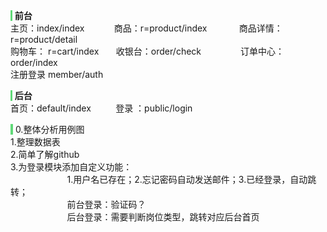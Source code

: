 <p class="rich-diff-level-zero">
	<strong class="rich-diff-level-one"><span style="background-color:#60D978;">&nbsp;</span> 前台 </strong><strong class="rich-diff-level-one"></strong><br class="rich-diff-level-one" />
<span style="background-color:#60D978;"></span>主页：index/index&nbsp;&nbsp;&nbsp;&nbsp;&nbsp;&nbsp;&nbsp;&nbsp;&nbsp;&nbsp;&nbsp; 商品：r=product/index &nbsp;&nbsp;&nbsp;&nbsp;&nbsp;&nbsp;&nbsp;&nbsp;&nbsp;&nbsp;&nbsp; 商品详情：r=product/detail <br class="rich-diff-level-one" />
购物车： r=cart/index &nbsp;&nbsp;&nbsp;&nbsp;&nbsp; 收银台：order/check &nbsp;&nbsp;&nbsp;&nbsp;&nbsp;&nbsp;&nbsp;&nbsp;&nbsp;&nbsp;&nbsp;&nbsp;&nbsp;&nbsp; 订单中心：order/index <br class="rich-diff-level-one" />
注册登录 member/auth
</p>
<p class="rich-diff-level-zero">
	<strong class="rich-diff-level-one"><span style="background-color:#60D978;">&nbsp;</span> 后台 </strong><br class="rich-diff-level-one" />
首页：default/index&nbsp;&nbsp;&nbsp;&nbsp;&nbsp;&nbsp;&nbsp;&nbsp;&nbsp; 登录 ：public/login
</p>
<p class="rich-diff-level-zero">
	<span> </span> 
</p>
<div>
	<span><span style="background-color:#60D978;">&nbsp;</span> 0.整体分析用例图</span> 
</div>
<div>
	<span>1.整理数据表</span> 
</div>
<div>
	<span>2.简单了解github</span> 
</div>
<div>
	<span>3.为登录模块添加自定义功能：</span> 
</div>
<div>
	<span>&nbsp; &nbsp; &nbsp; &nbsp; &nbsp; &nbsp; &nbsp; &nbsp; &nbsp; &nbsp; &nbsp;&nbsp; 1.用户名已存在；2.忘记密码自动发送邮件；3.已经登录，自动跳转；</span> 
</div>
<div>
	<span>&nbsp; &nbsp; &nbsp; &nbsp; &nbsp; &nbsp; &nbsp; &nbsp; &nbsp; &nbsp; &nbsp;&nbsp; 前台登录：验证码？</span> 
</div>
<div>
	<span>&nbsp;&nbsp;&nbsp;&nbsp;&nbsp;&nbsp;&nbsp;&nbsp;&nbsp;&nbsp;&nbsp;&nbsp;&nbsp;&nbsp;&nbsp;&nbsp;&nbsp;&nbsp;&nbsp;&nbsp;&nbsp;&nbsp; 后台登录：需要判断岗位类型，跳转对应后台首页</span> 
</div>
<p>
	<br />
</p>
